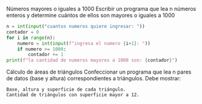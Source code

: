 Números mayores o iguales a 1000
Escribir un programa que lea n números enteros y determine cuántos de ellos son mayores o iguales a 1000
```python
n = int(input("cuantos numeros quiere ingresar: "))
contador = 0
for i in range(n):
    numero = int(input(f"ingresa el numero {i+1}: "))
    if numero >= 1000:
        contador += 1
print(f"la cantidad de numeros mayores a 1000 son: {contador}")
```
Cálculo de áreas de triángulos
Confeccionar un programa que lea n pares de datos (base y altura) correspondientes a triángulos. Debe mostrar:

    Base, altura y superficie de cada triángulo.
    Cantidad de triángulos con superficie mayor a 12.
